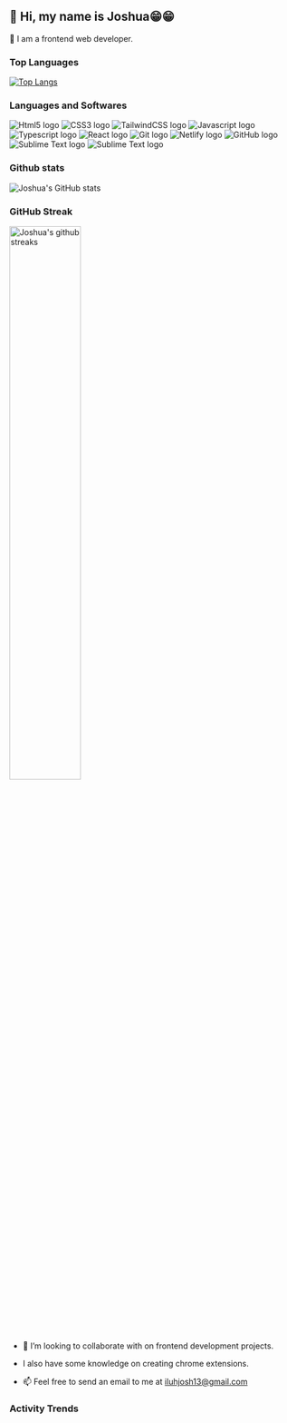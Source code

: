 <h2>👋 Hi, my name is Joshua😁😁</h2>

<p> 👀 I am a frontend web developer.<p>

### Top Languages

[![Top Langs](https://github-readme-stats.vercel.app/api/top-langs/?username=kxng0109)](https://github.com/anuraghazra/github-readme-stats)

<h3>Languages and Softwares</h3>
<section>
   <img src="https://img.shields.io/badge/-HTML5-E34F26?logo=HTML5&logoColor=white&style=for-the-badge&logoWidth=20" alt="Html5 logo">
   <img src="https://img.shields.io/badge/-CSS3-1572B6?logo=CSS3&logoColor=white&style=for-the-badge&logoWidth=20" alt="CSS3 logo">
   <img src="https://img.shields.io/badge/-tailwindcss-06B6D4?logo=tailwindcss&logoColor=white&style=for-the-badge&logoWidth=20" alt="TailwindCSS logo">
   <img src="https://img.shields.io/badge/-JavaScript-F7DF1E?logo=Javascript&logoColor=black&style=for-the-badge&logoWidth=20" alt="Javascript logo">
   <img src="https://img.shields.io/badge/-TypeScript-3178C6?logo=Typescript&logoColor=white&style=for-the-badge&logoWidth=20" alt="Typescript logo">
   <img src="https://img.shields.io/badge/-reactJs-61DAFB?logo=react&logoColor=white&style=for-the-badge&logoWidth=20" alt="React logo">
   <img src="https://img.shields.io/badge/-git-F05032?logo=git&logoColor=white&style=for-the-badge&logoWidth=20" alt="Git logo">
   <img src="https://img.shields.io/badge/-netlify-00C7B7?logo=netlify&logoColor=white&style=for-the-badge&logoWidth=20" alt="Netlify logo">
   <img src="https://img.shields.io/badge/-github-181717?logo=github&logoColor=white&style=for-the-badge&logoWidth=20" alt="GitHub logo">
   <img src="https://img.shields.io/badge/-sublime%20text-FF9800?logo=sublimetext&logoColor=white&style=for-the-badge&logoWidth=20" alt="Sublime Text logo">
   <img src="https://img.shields.io/badge/-c-FF9800?logo=c&logoColor=white&style=for-the-badge&logoWidth=20" alt="Sublime Text logo">
</section>

### Github stats

![Joshua's GitHub stats](https://github-readme-stats.vercel.app/api?username=kxng0109&show_icons=true&theme=merko)

### GitHub Streak

<img width="50%" src="https://github-readme-streak-stats.herokuapp.com/?user=kxng0109&theme=highcontrast&hide_border=true" alt="Joshua's github streaks" />

- 💞️ I’m looking to collaborate with on frontend development projects.

- I also have some knowledge on creating chrome extensions.

- 📫 Feel free to send an email to me at iluhjosh13@gmail.com

### Activity Trends

<!-- ![GitHub Activity Graph](https://activity-graph.herokuapp.com/graph?username=kxng0109&theme=dracula&hide_border=true) -->
